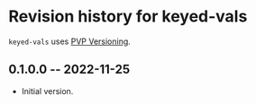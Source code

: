 # Revision history for keyed-vals

`keyed-vals` uses [PVP Versioning][1].

## 0.1.0.0 -- 2022-11-25

* Initial version.

[1]: https://pvp.haskell.org
